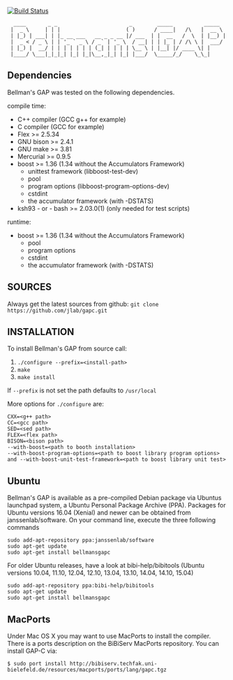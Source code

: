 [![Build Status](https://travis-ci.org/jlab/gapc.svg?branch=master)](https://travis-ci.org/jlab/gapc)
```
  ____       _ _                       _        _____          _____  
 |  _ \     | | |                     ( )      / ____|   /\   |  __ \ 
 | |_) | ___| | |_ __ ___   __ _ _ __ |/ ___  | |  __   /  \  | |__) |
 |  _ < / _ \ | | '_ ` _ \ / _` | '_ \  / __| | | |_ | / /\ \ |  ___/ 
 | |_) |  __/ | | | | | | | (_| | | | | \__ \ | |__| |/ ____ \| |     
 |____/ \___|_|_|_| |_| |_|\__,_|_| |_| |___/  \_____/_/    \_\_|     
```                                                                      
                                                                    
## Dependencies

Bellman's GAP was tested on the following dependencies.

compile time:
- C++ compiler (GCC g++ for example)
- C compiler (GCC for example)
- Flex >= 2.5.34
- GNU bison >= 2.4.1
- GNU make >= 3.81
- Mercurial >= 0.9.5
- boost >=  1.36 (1.34 without the Accumulators Framework)
  - unittest framework (libboost-test-dev)
  - pool
  - program options (libboost-program-options-dev)
  - cstdint
  - the accumulator framework (with -DSTATS)
- ksh93 - or - bash >= 2.03.0(1) (only needed for test scripts)

runtime:
- boost >=  1.36 (1.34 without the Accumulators Framework)
  - pool
  - program options
  - cstdint
  - the accumulator framework (with -DSTATS)

## SOURCES

Always get the latest sources from github:
`git clone https://github.com/jlab/gapc.git`


## INSTALLATION

To install Bellman's GAP from source call:

1. `./configure --prefix=<install-path>`
2. `make`
3. `make install`

If `--prefix` is not set the path defaults to `/usr/local`

More options for `./configure` are:
```
CXX=<g++ path>
CC=<gcc path>
SED=<sed path>
FLEX=<flex path>
BISON=<bison path>
--with-boost=<path to booth installation>
--with-boost-program-options=<path to boost library program options> and --with-boost-unit-test-framework=<path to boost library unit test>
```
## Ubuntu

Bellman's GAP is available as a pre-compiled Debian package via Ubuntus launchpad system, a Ubuntu Personal Package Archive (PPA).
Packages for Ubuntu versions 16.04 (Xenial) and newer can be obtained from janssenlab/software.
On your command line, execute the three following commands
```
sudo add-apt-repository ppa:janssenlab/software
sudo apt-get update
sudo apt-get install bellmansgapc
```
For older Ubuntu releases, have a look at bibi-help/bibitools (Ubuntu versions 10.04, 11.10, 12.04, 12.10, 13.04, 13.10, 14.04, 14.10, 15.04) 
```
sudo add-apt-repository ppa:bibi-help/bibitools
sudo apt-get update
sudo apt-get install bellmansgapc
```

## MacPorts

Under Mac OS X you may want to use MacPorts to install the compiler. There is a ports description on the BiBiServ MacPorts repository. You can install GAP-C via:

`$ sudo port install http://bibiserv.techfak.uni-bielefeld.de/resources/macports/ports/lang/gapc.tgz`
